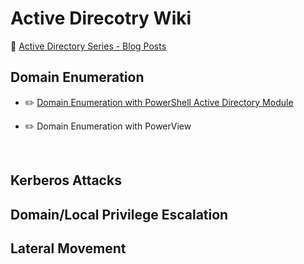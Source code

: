 # Active Direcotry Wiki

🔎 [Active Directory Series - Blog Posts](https://medium.com/r3d-buck3t/https-medium-com-r3d-buck3t-ad-series/home)



## Domain Enumeration 
- ✏️ [Domain Enumeration with PowerShell Active Directory Module](https://github.com/nairuzabulhul/R3d-Buck3T/blob/master/Active%20Directory/Domain%20Enumeration%20with%20PowerShell%20Active%20Directory%20Module.md)

- ✏️ Domain Enumeration with PowerView


<p>&nbsp;</p>

## Kerberos Attacks 

## Domain/Local Privilege Escalation

## Lateral Movement

